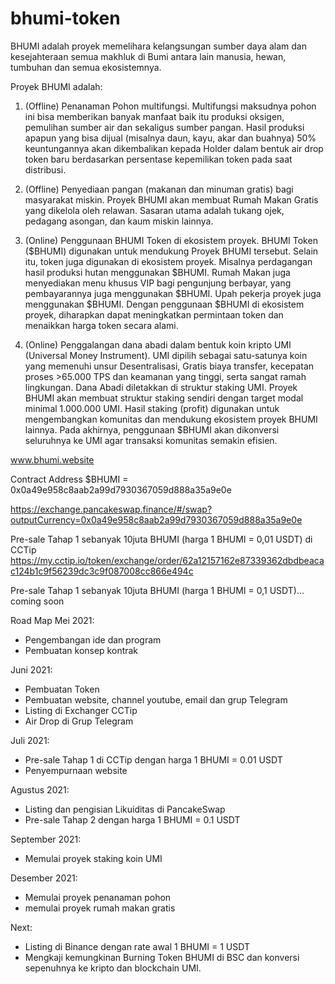 # bhumi-token

BHUMI adalah proyek memelihara kelangsungan sumber daya alam dan kesejahteraan semua makhluk di Bumi antara lain manusia, hewan, tumbuhan dan semua ekosistemnya.

Proyek BHUMI adalah:
1. (Offline) Penanaman Pohon multifungsi. 
Multifungsi maksudnya pohon ini bisa memberikan banyak manfaat baik itu produksi oksigen, pemulihan sumber air dan sekaligus sumber pangan. Hasil produksi apapun yang bisa dijual (misalnya daun, kayu, akar dan buahnya) 50% keuntungannya akan dikembalikan kepada Holder dalam bentuk air drop token baru berdasarkan persentase kepemilikan token pada saat distribusi.

2. (Offline) Penyediaan pangan (makanan dan minuman gratis) bagi masyarakat miskin.
Proyek BHUMI akan membuat Rumah Makan Gratis yang dikelola oleh relawan. Sasaran utama adalah tukang ojek, pedagang asongan, dan kaum miskin lainnya.

3. (Online) Penggunaan BHUMI Token di ekosistem proyek.
BHUMI Token ($BHUMI) digunakan untuk mendukung Proyek BHUMI tersebut. Selain itu, token juga digunakan di ekosistem proyek. Misalnya perdagangan hasil produksi hutan menggunakan $BHUMI. Rumah Makan juga menyediakan menu khusus VIP bagi pengunjung berbayar, yang pembayarannya juga menggunakan $BHUMI. Upah pekerja proyek juga menggunakan $BHUMI. Dengan penggunaan $BHUMI di ekosistem proyek, diharapkan dapat meningkatkan permintaan token dan menaikkan harga token secara alami.

4. (Online) Penggalangan dana abadi dalam bentuk koin kripto UMI (Universal Money Instrument). UMI dipilih sebagai satu-satunya koin yang memenuhi unsur Desentralisasi, Gratis biaya transfer, kecepatan proses >65.000 TPS dan keamanan yang tinggi, serta sangat ramah lingkungan. Dana Abadi diletakkan di struktur staking UMI. Proyek BHUMI akan membuat struktur staking sendiri dengan target modal minimal 1.000.000 UMI. Hasil staking (profit) digunakan untuk mengembangkan komunitas dan mendukung ekosistem proyek BHUMI lainnya. Pada akhirnya, penggunaan $BHUMI akan dikonversi seluruhnya ke UMI agar transaksi komunitas semakin efisien.

www.bhumi.website

Contract Address $BHUMI = 0x0a49e958c8aab2a99d7930367059d888a35a9e0e

https://exchange.pancakeswap.finance/#/swap?outputCurrency=0x0a49e958c8aab2a99d7930367059d888a35a9e0e

Pre-sale Tahap 1 sebanyak 10juta BHUMI (harga 1 BHUMI = 0,01 USDT) di CCTip https://my.cctip.io/token/exchange/order/62a12157162e87339362dbdbeacac124b1c9f56239dc3c9f087008cc866e494c

Pre-sale Tahap 1 sebanyak 10juta BHUMI (harga 1 BHUMI = 0,1 USDT)... coming soon

Road Map
Mei 2021:
- Pengembangan ide dan program
- Pembuatan konsep kontrak

Juni 2021:
- Pembuatan Token
- Pembuatan website, channel youtube, email dan grup Telegram
- Listing di Exchanger CCTip
- Air Drop di Grup Telegram

Juli 2021:
- Pre-sale Tahap 1 di CCTip dengan harga 1 BHUMI = 0.01 USDT
- Penyempurnaan website

Agustus 2021:
- Listing dan pengisian Likuiditas di PancakeSwap
- Pre-sale Tahap 2 dengan harga 1 BHUMI = 0.1 USDT

September 2021:
- Memulai proyek staking koin UMI

Desember 2021:
- Memulai proyek penanaman pohon
- memulai proyek rumah makan gratis

Next:
- Listing di Binance dengan rate awal 1 BHUMI = 1 USDT
- Mengkaji kemungkinan Burning Token BHUMI di BSC dan konversi sepenuhnya ke kripto dan blockchain UMI.
